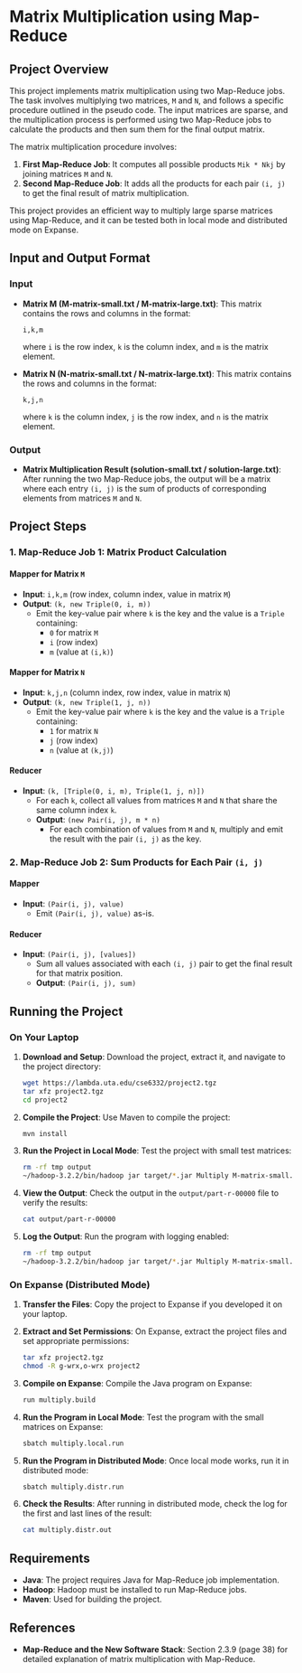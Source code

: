 # Matrix Multiplication using Map-Reduce

## Project Overview

This project implements matrix multiplication using two Map-Reduce jobs. The task involves multiplying two matrices, `M` and `N`, and follows a specific procedure outlined in the pseudo code. The input matrices are sparse, and the multiplication process is performed using two Map-Reduce jobs to calculate the products and then sum them for the final output matrix.

The matrix multiplication procedure involves:
1. **First Map-Reduce Job**: It computes all possible products `Mik * Nkj` by joining matrices `M` and `N`.
2. **Second Map-Reduce Job**: It adds all the products for each pair `(i, j)` to get the final result of matrix multiplication.

This project provides an efficient way to multiply large sparse matrices using Map-Reduce, and it can be tested both in local mode and distributed mode on Expanse.

## Input and Output Format

### Input
- **Matrix M (M-matrix-small.txt / M-matrix-large.txt)**: This matrix contains the rows and columns in the format:
  ```
  i,k,m
  ```
  where `i` is the row index, `k` is the column index, and `m` is the matrix element.

- **Matrix N (N-matrix-small.txt / N-matrix-large.txt)**: This matrix contains the rows and columns in the format:
  ```
  k,j,n
  ```
  where `k` is the column index, `j` is the row index, and `n` is the matrix element.

### Output
- **Matrix Multiplication Result (solution-small.txt / solution-large.txt)**: After running the two Map-Reduce jobs, the output will be a matrix where each entry `(i, j)` is the sum of products of corresponding elements from matrices `M` and `N`.

## Project Steps

### 1. Map-Reduce Job 1: Matrix Product Calculation

#### Mapper for Matrix `M`
- **Input**: `i,k,m` (row index, column index, value in matrix `M`)
- **Output**: `(k, new Triple(0, i, m))`
  - Emit the key-value pair where `k` is the key and the value is a `Triple` containing:
    - `0` for matrix `M`
    - `i` (row index)
    - `m` (value at `(i,k)`)

#### Mapper for Matrix `N`
- **Input**: `k,j,n` (column index, row index, value in matrix `N`)
- **Output**: `(k, new Triple(1, j, n))`
  - Emit the key-value pair where `k` is the key and the value is a `Triple` containing:
    - `1` for matrix `N`
    - `j` (row index)
    - `n` (value at `(k,j)`)

#### Reducer
- **Input**: `(k, [Triple(0, i, m), Triple(1, j, n)])`
  - For each `k`, collect all values from matrices `M` and `N` that share the same column index `k`.
  - **Output**: `(new Pair(i, j), m * n)`
    - For each combination of values from `M` and `N`, multiply and emit the result with the pair `(i, j)` as the key.

### 2. Map-Reduce Job 2: Sum Products for Each Pair `(i, j)`

#### Mapper
- **Input**: `(Pair(i, j), value)`
  - Emit `(Pair(i, j), value)` as-is.

#### Reducer
- **Input**: `(Pair(i, j), [values])`
  - Sum all values associated with each `(i, j)` pair to get the final result for that matrix position.
  - **Output**: `(Pair(i, j), sum)`

## Running the Project

### On Your Laptop

1. **Download and Setup**: 
   Download the project, extract it, and navigate to the project directory:
   ```bash
   wget https://lambda.uta.edu/cse6332/project2.tgz
   tar xfz project2.tgz
   cd project2
   ```

2. **Compile the Project**: 
   Use Maven to compile the project:
   ```bash
   mvn install
   ```

3. **Run the Project in Local Mode**: 
   Test the project with small test matrices:
   ```bash
   rm -rf tmp output
   ~/hadoop-3.2.2/bin/hadoop jar target/*.jar Multiply M-matrix-small.txt N-matrix-small.txt tmp output
   ```

4. **View the Output**: 
   Check the output in the `output/part-r-00000` file to verify the results:
   ```bash
   cat output/part-r-00000
   ```

5. **Log the Output**: 
   Run the program with logging enabled:
   ```bash
   rm -rf tmp output
   ~/hadoop-3.2.2/bin/hadoop jar target/*.jar Multiply M-matrix-small.txt N-matrix-small.txt tmp output &> multiply.local.out
   ```

### On Expanse (Distributed Mode)

1. **Transfer the Files**: 
   Copy the project to Expanse if you developed it on your laptop.

2. **Extract and Set Permissions**: 
   On Expanse, extract the project files and set appropriate permissions:
   ```bash
   tar xfz project2.tgz
   chmod -R g-wrx,o-wrx project2
   ```

3. **Compile on Expanse**: 
   Compile the Java program on Expanse:
   ```bash
   run multiply.build
   ```

4. **Run the Program in Local Mode**: 
   Test the program with the small matrices on Expanse:
   ```bash
   sbatch multiply.local.run
   ```

5. **Run the Program in Distributed Mode**: 
   Once local mode works, run it in distributed mode:
   ```bash
   sbatch multiply.distr.run
   ```

6. **Check the Results**: 
   After running in distributed mode, check the log for the first and last lines of the result:
   ```bash
   cat multiply.distr.out
   ```

## Requirements

- **Java**: The project requires Java for Map-Reduce job implementation.
- **Hadoop**: Hadoop must be installed to run Map-Reduce jobs.
- **Maven**: Used for building the project.

## References

- **Map-Reduce and the New Software Stack**: Section 2.3.9 (page 38) for detailed explanation of matrix multiplication with Map-Reduce.

